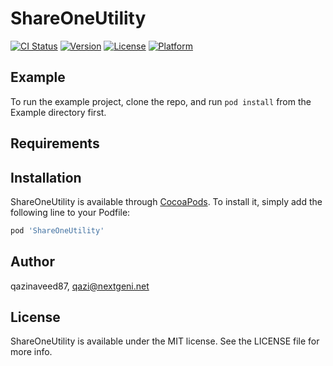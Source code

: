 # ShareOneUtility

[![CI Status](https://img.shields.io/travis/qazinaveed87/ShareOneUtility.svg?style=flat)](https://travis-ci.org/qazinaveed87/ShareOneUtility)
[![Version](https://img.shields.io/cocoapods/v/ShareOneUtility.svg?style=flat)](https://cocoapods.org/pods/ShareOneUtility)
[![License](https://img.shields.io/cocoapods/l/ShareOneUtility.svg?style=flat)](https://cocoapods.org/pods/ShareOneUtility)
[![Platform](https://img.shields.io/cocoapods/p/ShareOneUtility.svg?style=flat)](https://cocoapods.org/pods/ShareOneUtility)

## Example

To run the example project, clone the repo, and run `pod install` from the Example directory first.

## Requirements

## Installation

ShareOneUtility is available through [CocoaPods](https://cocoapods.org). To install
it, simply add the following line to your Podfile:

```ruby
pod 'ShareOneUtility'
```

## Author

qazinaveed87, qazi@nextgeni.net

## License

ShareOneUtility is available under the MIT license. See the LICENSE file for more info.
